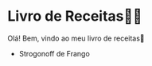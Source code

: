 # Livro de Receitas:man_cook:



Olá! Bem, vindo ao meu livro de receitas:wave:

- Strogonoff de Frango
